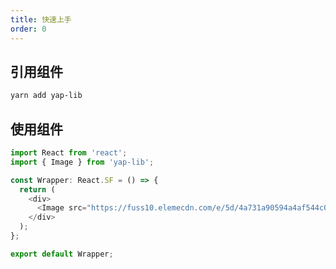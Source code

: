 ```yaml
---
title: 快速上手
order: 0
---
```


## 引用组件

```sh
yarn add yap-lib
```

## 使用组件

```javascript
import React from 'react';
import { Image } from 'yap-lib';

const Wrapper: React.SF = () => {
  return (
    <div>
      <Image src="https://fuss10.elemecdn.com/e/5d/4a731a90594a4af544c0c25941171jpeg.jpeg" />
    </div>
  );
};

export default Wrapper;
```
